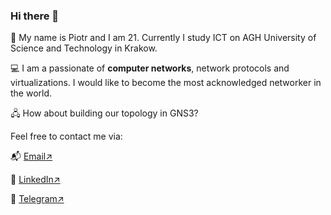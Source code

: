 ### Hi there 👋

🙇 My name is Piotr and I am 21. Currently I study ICT on AGH University of Science and Technology in Krakow.

💻 I am a passionate of **computer networks**, network protocols and virtualizations. I would like to become the most acknowledged networker in the world.

🖧 How about building our topology in GNS3?

Feel free to contact me via:

📬 [Email↗️](piotrwegrzyn@protonmail.com) 

👔 [LinkedIn↗️](https://linkedin.com/in/piotrjwegrzyn/) 

📰 [Telegram↗️](https://t.me/piotrjwegrzyn) 
